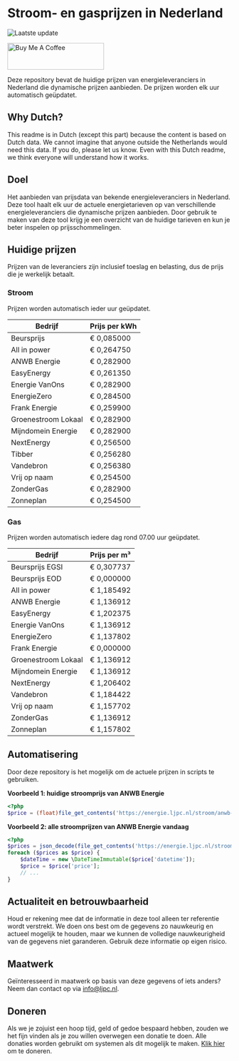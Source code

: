 # Stroom- en gasprijzen in Nederland

![Laatste update](https://img.shields.io/badge/laatste%20update-2024--01--14%2019%3A00%20CET-brightgreen)

<a href="https://www.buymeacoffee.com/Lars-" target="_blank"><img src="https://cdn.buymeacoffee.com/buttons/v2/default-orange.png" alt="Buy Me A Coffee" height="60" style="height: 60px !important;width: 217px !important;" ></a>

Deze repository bevat de huidige prijzen van energieleveranciers in Nederland die dynamische prijzen aanbieden. De prijzen worden elk uur automatisch geüpdatet.

## Why Dutch?

This readme is in Dutch (except this part) because the content is based on Dutch data. We cannot imagine that anyone outside the Netherlands would need this data. If you do, please let us know. Even with this Dutch readme, we think
everyone will understand how it works.

## Doel

Het aanbieden van prijsdata van bekende energieleveranciers in Nederland. Deze tool haalt elk uur de actuele energietarieven op van verschillende energieleveranciers die dynamische prijzen aanbieden. Door gebruik te maken van deze tool
krijg je een overzicht van de huidige tarieven en kun je beter inspelen op prijsschommelingen.

## Huidige prijzen

Prijzen van de leveranciers zijn inclusief toeslag en belasting, dus de prijs die je werkelijk betaalt.

### Stroom

Prijzen worden automatisch ieder uur geüpdatet.

 Bedrijf | Prijs per kWh 
---------|---------------
Beursprijs | € 0,085000
All in power | € 0,264750
ANWB Energie | € 0,282900
EasyEnergy | € 0,261350
Energie VanOns | € 0,282900
EnergieZero | € 0,284500
Frank Energie | € 0,259900
Groenestroom Lokaal | € 0,282900
Mijndomein Energie | € 0,282900
NextEnergy | € 0,256500
Tibber | € 0,256280
Vandebron | € 0,256380
Vrij op naam | € 0,254500
ZonderGas | € 0,282900
Zonneplan | € 0,254500


### Gas

Prijzen worden automatisch iedere dag rond 07.00 uur geüpdatet.

 Bedrijf | Prijs per m³ 
---------|--------------
Beursprijs EGSI | € 0,307737
Beursprijs EOD | € 0,000000
All in power | € 1,185492
ANWB Energie | € 1,136912
EasyEnergy | € 1,202375
Energie VanOns | € 1,136912
EnergieZero | € 1,137802
Frank Energie | € 0,000000
Groenestroom Lokaal | € 1,136912
Mijndomein Energie | € 1,136912
NextEnergy | € 1,206402
Vandebron | € 1,184422
Vrij op naam | € 1,157702
ZonderGas | € 1,136912
Zonneplan | € 1,157802


## Automatisering

Door deze repository is het mogelijk om de actuele prijzen in scripts te gebruiken.

**Voorbeeld 1: huidige stroomprijs van ANWB Energie**

```php
<?php
$price = (float)file_get_contents('https://energie.ljpc.nl/stroom/anwb-energie-nu.txt');

```

**Voorbeeld 2: alle stroomprijzen van ANWB Energie vandaag**

```php
<?php
$prices = json_decode(file_get_contents('https://energie.ljpc.nl/stroom/all-in-power-vandaag.json'),true);
foreach ($prices as $price) {
    $dateTime = new \DateTimeImmutable($price['datetime']);
    $price = $price['price'];
    // ...
}
```

## Actualiteit en betrouwbaarheid

Houd er rekening mee dat de informatie in deze tool alleen ter referentie wordt verstrekt. We doen ons best om de gegevens zo nauwkeurig en actueel mogelijk te houden, maar we kunnen de volledige nauwkeurigheid van de gegevens niet
garanderen. Gebruik deze informatie op eigen risico.

## Maatwerk

Geïnteresseerd in maatwerk op basis van deze gegevens of iets anders? Neem dan contact op
via [info@ljpc.nl](mailto:info@ljpc.nl?subject=Energie%20prijzen).

## Doneren

Als we je zojuist een hoop tijd, geld of gedoe bespaard hebben, zouden we het fijn vinden als je zou willen overwegen een
donatie te doen. Alle donaties worden gebruikt om systemen als dit mogelijk te
maken. [Klik hier](https://www.buymeacoffee.com/Lars-) om te doneren.
